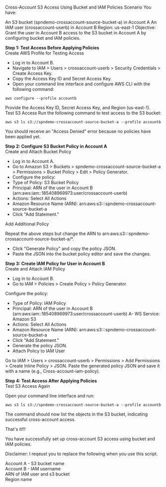 Cross-Account S3 Access Using Bucket and IAM Policies
Scenario
You have:

An S3 bucket (spndemo-crossaccount-source-bucket-a) in Account A
An IAM user (crossaccount-userb) in Account B
Region: us-east-1
Objective: Grant the user in Account B access to the S3 bucket in Account A by configuring bucket and IAM policies.

**Step 1: Test Access Before Applying Policies**  
Create AWS Profile for Testing Access

- Log in to Account B.
- Navigate to IAM > Users > crossaccount-userb > Security Credentials > Create Access Key.
- Copy the Access Key ID and Secret Access Key.
- Open your command line interface and configure AWS CLI with the following command:
```
aws configure --profile accountb
```  
Provide the Access Key ID, Secret Access Key, and Region (us-east-1).  
Test S3 Access
Run the following command to test access to the S3 bucket:

```
aws s3 ls s3://spndemo-crossaccount-source-bucket-a --profile accountb
```
You should receive an "Access Denied" error because no policies have been applied yet.  

**Step 2: Configure S3 Bucket Policy in Account A**  
Create and Attach Bucket Policy  

- Log in to Account A.
- Go to Amazon S3 > Buckets > spndemo-crossaccount-source-bucket-a > Permissions > Bucket Policy > Edit > Policy Generator.
- Configure the policy:
- Type of Policy: S3 Bucket Policy
- Principal: ARN of the user in Account B (arn:aws:iam::185408969973:user/crossaccount-userb)
- Actions: Select All Actions
- Amazon Resource Name (ARN): arn:aws:s3:::spndemo-crossaccount-source-bucket-a
- Click "Add Statement."  

Add Additional Policy

Repeat the above steps but change the ARN to arn:aws:s3:::spndemo-crossaccount-source-bucket-a/*.

- Click "Generate Policy" and copy the policy JSON.  
- Paste the JSON into the bucket policy editor and save the changes.

**Step 3: Create IAM Policy for User in Account B**  
Create and Attach IAM Policy

- Log in to Account B.
- Go to IAM > Policies > Create Policy > Policy Generator.

Configure the policy:

- Type of Policy: IAM Policy
- Principal: ARN of the user in Account B (arn:aws:iam::185408969973:user/crossaccount-userb)
A- WS Service: Amazon S3
- Actions: Select All Actions
- Amazon Resource Name (ARN): arn:aws:s3:::spndemo-crossaccount-source-bucket-a
- Click "Add Statement."
- Generate the policy JSON.
- Attach Policy to IAM User

Go to IAM > Users > crossaccount-userb > Permissions > Add Permissions > Create Inline Policy > JSON.
Paste the generated policy JSON and save it with a name (e.g., Cross-account-iam-policy).  

**Step 4: Test Access After Applying Policies**  
Test S3 Access Again  

Open your command line interface and run:
```
aws s3 ls s3://spndemo-crossaccount-source-bucket-a --profile accountb
```
The command should now list the objects in the S3 bucket, indicating successful cross-account access.  

That's it!!!  

You have successfully set up cross-account S3 access using bucket and IAM policies.

Disclaimer:
I reqeust you to replace the following when you use this script. 

Account A - S3 bucket name  
Account B - IAM username  
ARN of IAM user and s3 bucket  
Region name  

